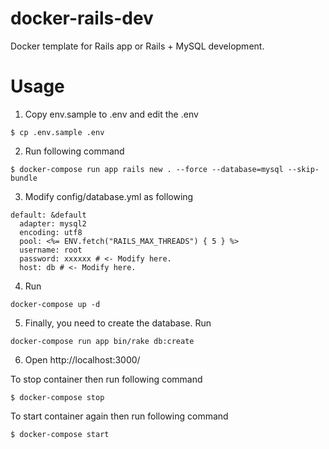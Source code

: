 # docker-rails-dev
Docker template for Rails app or Rails + MySQL development.

# Usage
1. Copy env.sample to .env and edit the .env
```
$ cp .env.sample .env
```
2. Run following command
```
$ docker-compose run app rails new . --force --database=mysql --skip-bundle
```
3. Modify config/database.yml as following
```
default: &default
  adapter: mysql2
  encoding: utf8
  pool: <%= ENV.fetch("RAILS_MAX_THREADS") { 5 } %>
  username: root
  password: xxxxxx # <- Modify here.
  host: db # <- Modify here.
```
4. Run 
```
docker-compose up -d
```
5. Finally, you need to create the database. Run
```
docker-compose run app bin/rake db:create
```
6. Open http://localhost:3000/

To stop container then run following command
```
$ docker-compose stop
```
To start container again then run following command
```
$ docker-compose start
```
